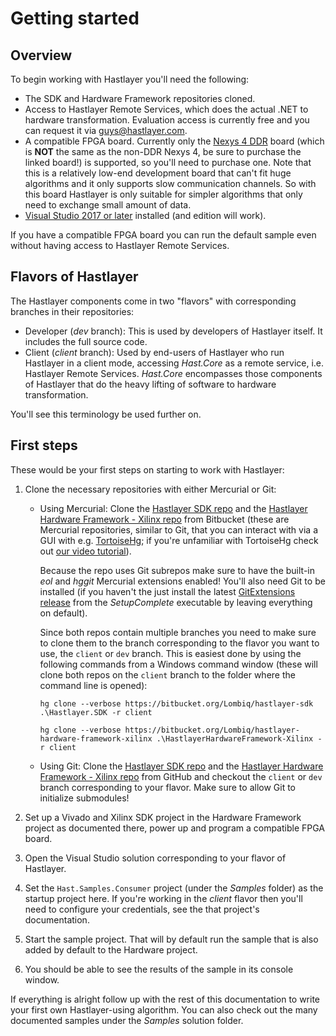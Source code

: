 # Getting started



## Overview

To begin working with Hastlayer you'll need the following:

- The SDK and Hardware Framework repositories cloned.
- Access to Hastlayer Remote Services, which does the actual .NET to hardware transformation. Evaluation access is currently free and you can request it via [guys@hastlayer.com](mailto:guys@hastlayer.com).
- A compatible FPGA board. Currently only the [Nexys 4 DDR](http://store.digilentinc.com/nexys-4-ddr-artix-7-fpga-trainer-board-recommended-for-ece-curriculum/) board (which is **NOT** the same as the non-DDR Nexys 4, be sure to purchase the linked board!) is supported, so you'll need to purchase one. Note that this is a relatively low-end development board that can't fit huge algorithms and it only supports slow communication channels. So with this board Hastlayer is only suitable for simpler algorithms that only need to exchange small amount of data.
- [Visual Studio 2017 or later](https://www.visualstudio.com/downloads/) installed (and edition will work).

If you have a compatible FPGA board you can run the default sample even without having access to Hastlayer Remote Services.


## Flavors of Hastlayer

The Hastlayer components come in two "flavors" with corresponding branches in their repositories:

- Developer (*dev* branch): This is used by developers of Hastlayer itself. It includes the full source code.
- Client (*client* branch): Used by end-users of Hastlayer who run Hastlayer in a client mode, accessing *Hast.Core* as a remote service, i.e. Hastlayer Remote Services. *Hast.Core* encompasses those components of Hastlayer that do the heavy lifting of software to hardware transformation.

You'll see this terminology be used further on.


## First steps

These would be your first steps on starting to work with Hastlayer:

1. Clone the necessary repositories with either Mercurial or Git:
    - Using Mercurial: Clone the [Hastlayer SDK repo](https://bitbucket.org/Lombiq/hastlayer-sdk) and the [Hastlayer Hardware Framework - Xilinx repo](https://bitbucket.org/Lombiq/hastlayer-hardware-framework-xilinx) from Bitbucket (these are Mercurial repositories, similar to Git, that you can interact with via a GUI with e.g. [TortoiseHg](https://tortoisehg.bitbucket.io/); if you're unfamiliar with TortoiseHg check out [our video tutorial](https://www.youtube.com/watch?v=sbRxMXVEDc0)).

        Because the repo uses Git subrepos make sure to have the built-in *eol* and *hggit* Mercurial extensions enabled! You'll also need Git to be installed (if you haven't the just install the latest [GitExtensions release](https://github.com/gitextensions/gitextensions/releases) from the *SetupComplete* executable by leaving everything on default).

        Since both repos contain multiple branches you need to make sure to clone them to the branch corresponding to the flavor you want to use, the `client` or `dev` branch. This is easiest done by using the following commands from a Windows command window (these will clone both repos on the `client` branch to the folder where the command line is opened):

        `hg clone --verbose https://bitbucket.org/Lombiq/hastlayer-sdk .\Hastlayer.SDK -r client`

        `hg clone --verbose https://bitbucket.org/Lombiq/hastlayer-hardware-framework-xilinx .\HastlayerHardwareFramework-Xilinx -r client`
    - Using Git: Clone the [Hastlayer SDK repo](https://github.com/Lombiq/Hastlayer-SDK) and the [Hastlayer Hardware Framework - Xilinx repo](https://github.com/Lombiq/Hastlayer-Hardware-Framework---Xilinx) from GitHub and checkout the `client` or `dev` branch corresponding to your flavor. Make sure to allow Git to initialize submodules!

2. Set up a Vivado and Xilinx SDK project in the Hardware Framework project as documented there, power up and program a compatible FPGA board.
3. Open the Visual Studio solution corresponding to your flavor of Hastlayer.
4. Set the `Hast.Samples.Consumer` project (under the *Samples* folder) as the startup project here. If you're working in the *client* flavor then you'll need to configure your credentials, see the that project's documentation.
5. Start the sample project. That will by default run the sample that is also added by default to the Hardware project.
6. You should be able to see the results of the sample in its console window.

If everything is alright follow up with the rest of this documentation to write your first own Hastlayer-using algorithm. You can also check out the many documented samples under the *Samples* solution folder.